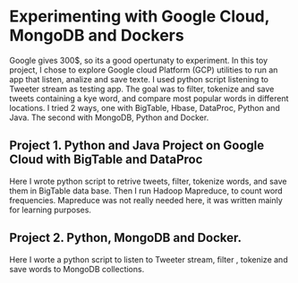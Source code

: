 # Experimenting with Google Cloud, MongoDB and Dockers
Google gives 300$, so its a good opertunaty to experiment. In this toy project, I chose to explore Google cloud Platform (GCP) utilities to run an app that listen, analize and save texte. I used python script listening to Tweeter stream as testing app. The goal was to filter, tokenize and save tweets containing a kye word, and compare most popular words in different locations.
I tried 2 ways, one with BigTable, Hbase, DataProc, Python and Java. The second with MongoDB, Python and Docker.
## Project 1. Python and Java Project on Google Cloud with BigTable and DataProc
Here I wrote python script to retrive tweets, filter, tokenize words, and save them in BigTable data base. Then I run Hadoop Mapreduce, to count word frequencies. Mapreduce was not really needed here, it was written mainly for learning purposes.
## Project 2. Python, MongoDB and Docker.
Here I worte a python script to listen to Tweeter stream, filter , tokenize and save words to MongoDB collections.

